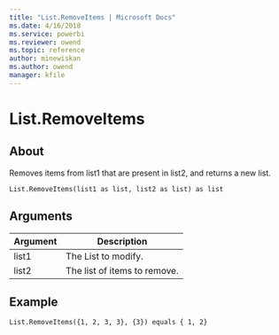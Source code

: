 ```yaml
---
title: "List.RemoveItems | Microsoft Docs"
ms.date: 4/16/2018
ms.service: powerbi
ms.reviewer: owend
ms.topic: reference
author: minewiskan
ms.author: owend
manager: kfile
---
```

# List.RemoveItems

  
## About  
Removes items from list1 that are present in list2, and returns a new list.  
  
```  
List.RemoveItems(list1 as list, list2 as list) as list  
```  
  
## Arguments  
  
|Argument|Description|  
|------------|---------------|  
|list1|The List to modify.|  
|list2|The list of items to remove.|  
  
## Example  
  
```  
List.RemoveItems({1, 2, 3, 3}, {3}) equals { 1, 2}  
```  
